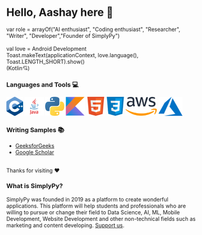 <h1> Hello, Aashay here 👋 </h1>

var role = arrayOf("AI enthusiast", "Coding enthusiast", "Researcher", "Writer", "Developer","Founder of SimplyPy")
<br><br>
val love = Android Development
<br>
Toast.makeText(applicationContext, love.language(), Toast.LENGTH_SHORT).show()
<br>
(Kotlin💘)



<h3> Languages and Tools 💻 </h3>
<div orientation="horizontal">
  <img src="assets/cpp.png" height=50>
  <img src="assets/java.png" height=50>
  <img src="assets/python.png" height=50>
  <img src="assets/kotlin.png" height=50>
  <img src="assets/html.png" height=50>
  <img src="assets/css.png" height=50>
  <img src="assets/aws.png" height=50>
  <img src="assets/azure.svg" height=50>
</div>

<h3> Writing Samples 📚</h3>
<ul>
  <li><a href="https://auth.geeksforgeeks.org/user/aashaypawar/articles">GeeksforGeeks</a></li>
  <li><a href="https://scholar.google.com/citations?user=9UwnRSgAAAAJ&hl=en">Google Scholar</a></li>
</ul>
  
<br>
Thanks for visiting ❤️

<br>
<h3> What is SimplyPy?</h3>
SimplyPy was founded in 2019 as a platform to create wonderful applications. This platform will help students and professionals who are willing to pursue or change their field to Data Science, AI, ML, Mobile Development, Website Development and other non-technical fields such as marketing and content developing. <a href="">Support us</a>.


